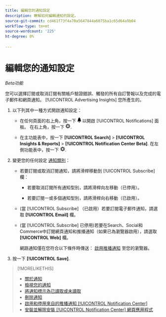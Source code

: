 ```yaml
---
title: 編輯您的通知設定
description: 瞭解如何編輯通知的設定。
source-git-commit: cd461f73f4a70a5647844a6075ba1c65d64a9b04
workflow-type: tm+mt
source-wordcount: '225'
ht-degree: 0%

---
```


# 編輯您的通知設定

*Beta功能*

您可以選擇訂閱或取消訂閱有關帳戶驗證錯誤、觸發的所有自訂警報以及完成的電子郵件和網頁通知。 [!UICONTROL Advertising Insights] 您所產生的。

1. 以下列其中一種方式開啟通知設定：

   * 在任何頁面的右上角，按一下 ![通知](/help/search-social-commerce/assets/notifications-panel.png "通知") 以開啟 [!UICONTROL Notifications] 面板。 在右上角，按一下 ![設定](/help/search-social-commerce/assets/settings-nc.png "設定").

   * 在主功能表中，按一下 **[!UICONTROL Search]** > **[!UICONTROL Insights & Reports]** > **[!UICONTROL Notification Center Beta]**. 在左側功能表中，按一下 ![設定](/help/search-social-commerce/assets/settings-nc.png "設定").

1. 變更您的任何設定 [通知類別](notification-about.md)：

   * 若要訂閱或取消訂閱通知，請將滑桿移動到 [!UICONTROL Subscribe] 欄：

      * 若要取消訂閱所有通知型別，請將滑桿向左移動（已停用）。

      * 若要訂閱一或多個通知型別，請將滑桿向右移動（已啟用）。
   * (當 [!UICONTROL Subscribe] （已啟用）若要訂閱電子郵件通知，請選取 **[!UICONTROL Email]** 欄。

   * (當 [!UICONTROL Subscribe] 已停用)若要在Search、Social和Commerce中訂閱網頁通知和推播通知（如果已為瀏覽器啟用），請選取 **[!UICONTROL Web]** 欄。

      網路通知僅在您符合以下條件時傳送： [啟用推播通知](notifications-push-enable-disable.md) 至您的瀏覽器。


1. 按一下 **[!UICONTROL Save]**.

>[!MORELIKETHIS]
>
>* [關於通知](/help/search-social-commerce/notifications/notification-about.md)
>* [檢視您的通知](notification-view.md)
>* [將通知標示為已讀取或未讀取](notification-mark-read-unread.md)
>* [刪除通知](notification-delete.md)
>* [啟用和停用來自的推播通知 [!UICONTROL Notification Center]](notifications-push-enable-disable.md)
>* [安裝並解除安裝 [!UICONTROL Notification Center] 網頁應用程式](notification-app-install-uninstall.md)

